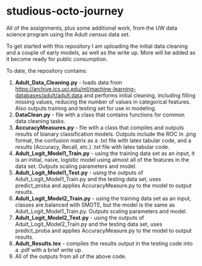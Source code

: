 # studious-octo-journey
All of the assignments, plus some additional work, from the UW data science program using the Adult census data set.

To get started with this repository I am uploading the initial data cleaning and a couple of early models, as well as the write up.  More will be added as it become ready for public consumption.

To date, the repository contains:
1. **Adult_Data_Cleaning.py** - loads data from https://archive.ics.uci.edu/ml/machine-learning-databases/adult/adult.data and performs initial cleaning, including filling missing values, reducing the number of values in categorical features. Also outputs training and testing set for use in modeling.
2. **DataClean.py** - file with a class that contains functions for common data cleaning tasks.
3. **AccuracyMeasures.py** - file with a class that compiles and outputs results of bianary classification models.  Outputs include the ROC in .png format, the confusion matrix as a .txt file with latex tabular code, and a results (Accuracy, Recall, etc.) .txt file with latex tabular code.
4. **Adult_Logit_Model1_Train.py** - using the training data set as an input, it is an initial, naive, logistic model using almost all of the features in the data set.  Outputs scaling parameters and model.
5. **Adult_Logit_Model1_Test.py** - using the outputs of Adult_Logit_Model1_Train.py and the testing data set, uses predict_proba and applies AccuracyMeasure.py to the model to output results.
6. **Adult_Logit_Model2_Train.py** - using the training data set as an input, classes are balanced with SMOTE, but the model is the same as Adult_Logit_Model1_Train.py. Outputs scaling parameters and model.
7. **Adult_Logit_Model2_Test.py** - using the outputs of Adult_Logit_Model2_Train.py and the testing data set, uses predict_proba and applies AccuracyMeasure.py to the model to output results.
8. **Adult_Results.tex** - compiles the results output in the testing code into a .pdf with a brief write up.
9. All of the outputs from all of the above code.
